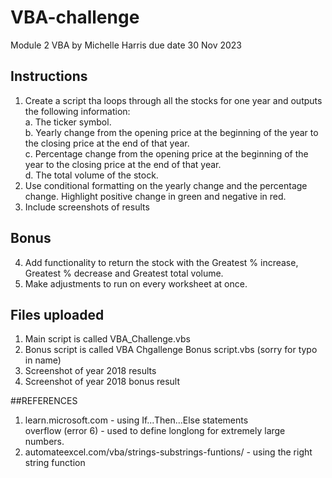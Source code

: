 # VBA-challenge
Module 2 VBA
by Michelle Harris
due date 30 Nov 2023

## Instructions
1. Create a script tha loops through all the stocks for one year and outputs the following information:     
   a. The ticker symbol.     
   b. Yearly change from the opening price at the beginning of the year to the closing price at the end of that year.     
   c. Percentage change from the opening price at the beginning of the year to the closing price at the end of that year.     
   d. The total volume of the stock.
2. Use conditional formatting on the yearly change and the percentage change. Highlight positive change in green and negative in red.
3. Include screenshots of results
## Bonus
4. Add functionality to return the stock with the Greatest % increase, Greatest % decrease and Greatest total volume.
5. Make adjustments to run on every worksheet at once.

## Files uploaded
1. Main script is called VBA_Challenge.vbs
2. Bonus script is called VBA Chgallenge Bonus script.vbs (sorry for typo in name)
3. Screenshot of year 2018 results
4. Screenshot of year 2018 bonus result


##REFERENCES
1. learn.microsoft.com -
   using If...Then...Else statements     
   overflow (error 6) - used to define longlong for extremely large numbers.
2. automateexcel.com/vba/strings-substrings-funtions/ - using the right string function
